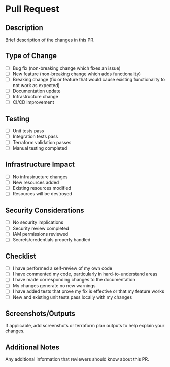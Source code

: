# Pull Request

## Description
Brief description of the changes in this PR.

## Type of Change
- [ ] Bug fix (non-breaking change which fixes an issue)
- [ ] New feature (non-breaking change which adds functionality)
- [ ] Breaking change (fix or feature that would cause existing functionality to not work as expected)
- [ ] Documentation update
- [ ] Infrastructure change
- [ ] CI/CD improvement

## Testing
- [ ] Unit tests pass
- [ ] Integration tests pass
- [ ] Terraform validation passes
- [ ] Manual testing completed

## Infrastructure Impact
- [ ] No infrastructure changes
- [ ] New resources added
- [ ] Existing resources modified
- [ ] Resources will be destroyed

## Security Considerations
- [ ] No security implications
- [ ] Security review completed
- [ ] IAM permissions reviewed
- [ ] Secrets/credentials properly handled

## Checklist
- [ ] I have performed a self-review of my own code
- [ ] I have commented my code, particularly in hard-to-understand areas
- [ ] I have made corresponding changes to the documentation
- [ ] My changes generate no new warnings
- [ ] I have added tests that prove my fix is effective or that my feature works
- [ ] New and existing unit tests pass locally with my changes

## Screenshots/Outputs
If applicable, add screenshots or terraform plan outputs to help explain your changes.

## Additional Notes
Any additional information that reviewers should know about this PR.